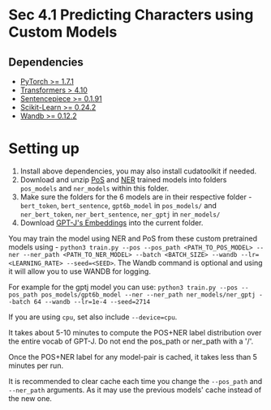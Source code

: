 # Sec 4.1 Predicting Characters using Custom Models

## Dependencies

- [PyTorch >= 1.7.1](https://pytorch.org/get-started/previous-versions/)
- [Transformers > 4.10](https://huggingface.co/docs/transformers/installation)
- [Sentencepiece >= 0.1.91](https://pypi.org/project/sentencepiece/)
- [Scikit-Learn >= 0.24.2](https://scikit-learn.org/stable/install.html)
- [Wandb >= 0.12.2](https://docs.wandb.ai/quickstart#1.-set-up-wandb)


# Setting up


1. Install above dependencies, you may also install cudatoolkit if needed.
1. Download and unzip [PoS](https://github.com/Anonymous-ARR/Releases/releases/download/v4.1/pos_models.zip) and [NER](https://github.com/Anonymous-ARR/Releases/releases/download/v4.1/ner_models.zip) trained models into folders `pos_models` and `ner_models` within this folder.
1. Make sure the folders for the 6 models are in their respective folder - `bert_token`, `bert_sentence`, `gpt6b_model` in `pos_models/` and `ner_bert_token`, `ner_bert_sentence`, `ner_gptj` in `ner_models/`
1. Download [GPT-J's Embeddings](https://github.com/Anonymous-ARR/Releases/releases/download/gptj/gpt-j-6B.Embedding.pth) into the current folder.

You may train the model using NER and PoS from these custom pretrained models using - `python3 train.py --pos --pos_path <PATH_TO_POS_MODEL> --ner --ner_path <PATH_TO_NER_MODEL> --batch <BATCH_SIZE> --wandb --lr=<LEARNING_RATE> --seed=<SEED>`. The Wandb command is optional and using it will allow you to use WANDB for logging.

For example for the gptj model you can use:
`python3 train.py --pos --pos_path pos_models/gpt6b_model --ner --ner_path ner_models/ner_gptj --batch 64 --wandb --lr=1e-4 --seed=2714`

If you are using `cpu`, set also include `--device=cpu`.

It takes about 5-10 minutes to compute the POS+NER label distribution over the entire vocab of GPT-J. Do not end the pos_path or ner_path with a '/'.

Once the POS+NER label for any model-pair is cached, it takes less than 5 minutes per run.

It is recommended to clear cache each time you change the `--pos_path` and `--ner_path` arguments. As it may use the previous models' cache instead of the new one.
